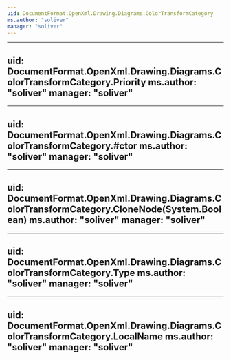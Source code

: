 ```yaml
---
uid: DocumentFormat.OpenXml.Drawing.Diagrams.ColorTransformCategory
ms.author: "soliver"
manager: "soliver"
---
```


---
uid: DocumentFormat.OpenXml.Drawing.Diagrams.ColorTransformCategory.Priority
ms.author: "soliver"
manager: "soliver"
---

---
uid: DocumentFormat.OpenXml.Drawing.Diagrams.ColorTransformCategory.#ctor
ms.author: "soliver"
manager: "soliver"
---

---
uid: DocumentFormat.OpenXml.Drawing.Diagrams.ColorTransformCategory.CloneNode(System.Boolean)
ms.author: "soliver"
manager: "soliver"
---

---
uid: DocumentFormat.OpenXml.Drawing.Diagrams.ColorTransformCategory.Type
ms.author: "soliver"
manager: "soliver"
---

---
uid: DocumentFormat.OpenXml.Drawing.Diagrams.ColorTransformCategory.LocalName
ms.author: "soliver"
manager: "soliver"
---
